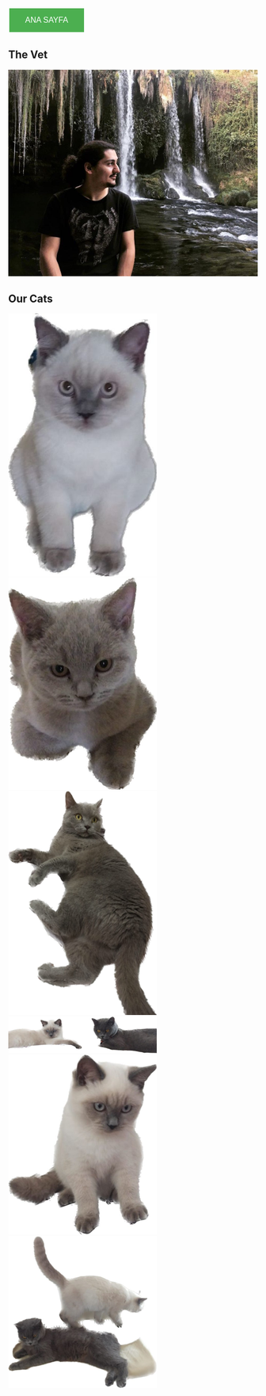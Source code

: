 <a href="/website/"> <button style="border: none; color: white; padding: 15px 32px; text-align: center; text-decoration: none; display: inline-block; font-size: 16px; margin: 4px 2px; cursor: pointer; background-color: #4CAF50;">ANA SAYFA</button> </a>

## The Vet
<img src="assets/furkan.png" width="640" />

## Our Cats
<img src="assets/cat0000001.png" width="300" />
<img src="assets/cat0000002.png" width="300" />
<img src="assets/cat0000003.png" width="300" />
<img src="assets/cat0000004.png" width="300" />
<img src="assets/cat0000005.png" width="300" />
<img src="assets/cat0000006.png" width="300" />
